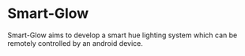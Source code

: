 # Smart-Glow
Smart-Glow aims to develop a smart hue lighting system which can be remotely controlled by an android device.
